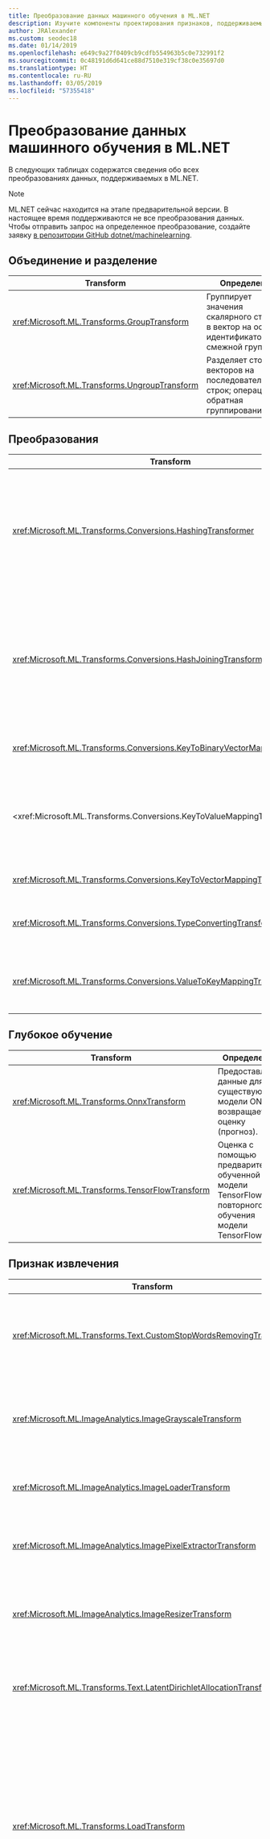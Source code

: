```yaml
---
title: Преобразование данных машинного обучения в ML.NET
description: Изучите компоненты проектирования признаков, поддерживаемые в ML.NET.
author: JRAlexander
ms.custom: seodec18
ms.date: 01/14/2019
ms.openlocfilehash: e649c9a27f0409cb9cdfb554963b5c0e732991f2
ms.sourcegitcommit: 0c48191d6d641ce88d7510e319cf38c0e35697d0
ms.translationtype: HT
ms.contentlocale: ru-RU
ms.lasthandoff: 03/05/2019
ms.locfileid: "57355418"
---
```

# <a name="machine-learning-data-transforms---mlnet"></a>Преобразование данных машинного обучения в ML.NET

В следующих таблицах содержатся сведения обо всех преобразованиях данных, поддерживаемых в ML.NET.

> [!NOTE]
> ML.NET сейчас находится на этапе предварительной версии. В настоящее время поддерживаются не все преобразования данных. Чтобы отправить запрос на определенное преобразование, создайте заявку [в репозитории GitHub dotnet/machinelearning](https://github.com/dotnet/machinelearning/issues).

## <a name="combiners-and-segregators"></a>Объединение и разделение

| Transform | Определение |
| --- | --- |
| <xref:Microsoft.ML.Transforms.GroupTransform> | Группирует значения скалярного столбца в вектор на основе идентификатора смежной группы. |
| <xref:Microsoft.ML.Transforms.UngroupTransform> | Разделяет столбцы векторов на последовательности строк; операция, обратная группированию. |

## <a name="conversions"></a>Преобразования

| Transform | Определение |
| --- | --- |
| <xref:Microsoft.ML.Transforms.Conversions.HashingTransformer> | Хэширует либо однозначные, либо векторные столбцы. Для векторных столбцов каждый слот хэшируется отдельно. Хэшировать можно текстовые значения или значения ключей. |
| <xref:Microsoft.ML.Transforms.Conversions.HashJoiningTransform> | Преобразует значения нескольких столбцов в хэш-коды. Это преобразование принимает числовые и текстовые входные данные в столбцах с одиночными и векторными значениями. |
| <xref:Microsoft.ML.Transforms.Conversions.KeyToBinaryVectorMappingTransformer> | Преобразует ключ в двоичный векторный столбец. |
| <xref:Microsoft.ML.Transforms.Conversions.KeyToValueMappingTransformer > | Использует метаданные KeyValues для сопоставления индексов ключей с соответствующими значениями в метаданных KeyValues. |
| <xref:Microsoft.ML.Transforms.Conversions.KeyToVectorMappingTransformer> | Преобразует ключ в векторный столбец. |
| <xref:Microsoft.ML.Transforms.Conversions.TypeConvertingTransformer> | Изменяет базовый тип столбца при условии, что тип может быть преобразован. |
| <xref:Microsoft.ML.Transforms.Conversions.ValueToKeyMappingTransformer> | Преобразует входные значения (слова, числа и др.) для индексации в словаре. |

## <a name="deep-learning"></a>Глубокое обучение

| Transform | Определение |
| --- | --- |
| <xref:Microsoft.ML.Transforms.OnnxTransform> | Предоставляет данные для существующей модели ONNX и возвращает оценку (прогноз). |
| <xref:Microsoft.ML.Transforms.TensorFlowTransform> | Оценка с помощью предварительно обученной модели TensorFlow или повторного обучения модели TensorFlow. |

## <a name="feature-extraction"></a>Признак извлечения

| Transform | Определение |
| --- | --- |
| <xref:Microsoft.ML.Transforms.Text.CustomStopWordsRemovingTransform> | Удаляет указанный список стоп-слов, сравнивая отдельные токены (сравнение без учета регистра) со стоп-словами.|
| <xref:Microsoft.ML.ImageAnalytics.ImageGrayscaleTransform> | Преобразует один или несколько столбцов ImageType в представление того же изображения в оттенках серого.|
| <xref:Microsoft.ML.ImageAnalytics.ImageLoaderTransform> | Загружает один или несколько столбцов ReadOnlyMemory как ImageType. |
| <xref:Microsoft.ML.ImageAnalytics.ImagePixelExtractorTransform> | Преобразует один или несколько столбцов ImageType в векторное представление.|
| <xref:Microsoft.ML.ImageAnalytics.ImageResizerTransform> | Изменяет размер одного или нескольких столбцов ImageType до заданной высоты и ширины.|
| <xref:Microsoft.ML.Transforms.Text.LatentDirichletAllocationTransformer> | Реализует LightLDA — современную реализацию латентного размещения Дирихле.|
| <xref:Microsoft.ML.Transforms.LoadTransform> | Загружает определенные преобразования из указанного файла модели. Позволяет выборочное преобразование из сериализованной цепочки или применить предварительно обученное преобразование к другому (но все еще совместимому) представлению данных. |
| <xref:Microsoft.ML.Transforms.Text.NgramExtractingTransformer> | Создает контейнер n-грамм (ряд последовательных значений длиной 1-n) в заданном векторе ключей. Для этого создает словарь n-грамм и использует идентификатор в словаре как индекс в контейнере. |
| <xref:Microsoft.ML.Transforms.Text.NgramExtractorTransform> | Превращает коллекцию размеченного текста (вектор ReadOnlyMemory) или векторы ключей в векторы числовых признаков. Векторы признаков — это число n-грамм (ряд последовательных токенов-слов или ключей длиной 1-n). |
| <xref:Microsoft.ML.Transforms.Text.NgramHashExtractingTransformer> | Превращает коллекцию размеченного текста (вектор ReadOnlyMemory) в векторы числовых признаков с помощью хэширования. |
| <xref:Microsoft.ML.Transforms.Text.NgramHashingTransformer> | Создает контейнер n-грамм (ряд последовательных слов длиной 1-n) в заданном тексте. |
| <xref:Microsoft.ML.Transforms.Categorical.OneHotEncodingTransformer> | Преобразует категориальное значение в массив индикатора путем создания словаря категорий на основе данных и использования идентификатора в словаре в качестве индекса в массиве. |
| <xref:Microsoft.ML.Transforms.Projections.PcaTransform> | Вычисляет проекцию вектора признаков на подпространство низкого ранга. |
| <xref:Microsoft.ML.Transforms.Text.SentimentAnalyzingTransformer> | Использует предварительно обученную модель тональности для оценки входных строк. |
| <xref:Microsoft.ML.Transforms.Text.StopWordsRemovingTransformer> | Удаляет зависящий от языка список стоп-слов (наиболее распространенных слов) путем сравнения отдельных токенов (сравнение без учета регистра) со стоп-словами. |
| <xref:Microsoft.ML.Transforms.Text.WordBagBuildingTransformer> | Создает контейнер n-грамм (ряд последовательных слов) в заданном тексте. Для этого создает словарь n-грамм и использует идентификатор в словаре как индекс в контейнере. |
| <xref:Microsoft.ML.Transforms.Text.WordHashBagProducingTransformer> | Создает контейнер n-грамм (ряд последовательных слов длиной 1-n) в заданном тексте. Для этого хэширует каждую n-грамму и использует хэш-значения в качестве индекса в контейнере. |
| <xref:Microsoft.ML.Transforms.Text.WordTokenizingTransformer> | Разбивает текст на слова, используя символ или символы разделителя. |


## <a name="image-model-featurizers"></a>Модель изображения средства присвоения признаков

| Transform | Определение |
| --- | --- |
| <xref:Microsoft.ML.Transforms.AlexNetExtension> | Это применяемый с <xref:Microsoft.ML.Transforms.DnnImageFeaturizerEstimator> метод расширения для использования предварительно обученной модели [AlexNet](https://en.wikipedia.org/wiki/AlexNet). NuGet, содержащий это расширение, также обязательно содержит файл двоичной модели. |
| <xref:Microsoft.ML.Transforms.ResNet18Extension> | Это применяемый с <xref:Microsoft.ML.Transforms.DnnImageFeaturizerEstimator> метод расширения для использования предварительно обученной модели ResNet18. NuGet, содержащий это расширение, также обязательно содержит файл двоичной модели. |
| <xref:Microsoft.ML.Transforms.ResNet50Extension> | Это применяемый с <xref:Microsoft.ML.Transforms.DnnImageFeaturizerEstimator> метод расширения для использования предварительно обученной модели ResNet50. NuGet, содержащий это расширение, также обязательно содержит файл двоичной модели. |
| <xref:Microsoft.ML.Transforms.ResNet101Extension> | Это применяемый с <xref:Microsoft.ML.Transforms.DnnImageFeaturizerEstimator> метод расширения для использования предварительно обученной модели ResNet101. NuGet, содержащий это расширение, также обязательно содержит файл двоичной модели. |

## <a name="label-parsing"></a>Анализ меток

| Transform | Определение |
| --- | --- |
| <xref:Microsoft.ML.Transforms.LabelConvertTransform> |  Преобразует метки. |
| <xref:Microsoft.ML.Transforms.LabelIndicatorTransform> | Преобразует многоклассовые метки в двоичные метки True, False, в основном для использования с OVA.|

## <a name="missing-values"></a>Отсутствующие значения

| Transform | Определение |
| --- | --- |
| <xref:Microsoft.ML.Transforms.MissingValueDroppingTransformer> | Удаляет отсутствующие значения из столбцов. |
| <xref:Microsoft.ML.Transforms.MissingValueIndicatorTransform> | Создает выходной столбец с логическими данными с тем же числом слотов, что и входной столбец, где выходное значение равно true, если значение во входном столбце отсутствует. |
| <xref:Microsoft.ML.Transforms.MissingValueReplacingTransformer> | Обрабатывает отсутствующие значения, заменяя их на значение по умолчанию или на среднее, минимальное или максимальное значение (только для столбцов без текста). |

## <a name="normalization"></a>Нормализация

| Transform | Определение |
| --- | --- |
| <xref:Microsoft.ML.Transforms.Projections.LpNormalizingTransformer> | Преобразование нормализации Lp-Norm (векторное или на уровне строки). |
| <xref:Microsoft.ML.Transforms.Normalizers.MeanVarDblAggregator> | Вычисляет среднее значение и дисперсию для столбца с векторным значением. Оно отслеживает текущее среднее значение и M2 (сумма квадратов различия значений от среднего значения), количество значений NaN и ненулевых значений элементов. |
| <xref:Microsoft.ML.Transforms.Normalizers.MeanVarSngAggregator> | Вычисляет среднее значение и дисперсию для столбца с векторным значением. Оно отслеживает текущее среднее значение и M2 (сумма квадратов различия значений от среднего значения), количество значений NaN и ненулевых значений элементов. |
| <xref:Microsoft.ML.Transforms.Normalizers.MinMaxDblAggregator> | Отслеживает min, max, количество неразреженных значений (vCount) и количество вызовов ProcessValue() (trainCount) для столбца с векторным значением. |
| <xref:Microsoft.ML.Transforms.Normalizers.NormalizeTransform> | Стандартизирует диапазоны признаков. |
| <xref:Microsoft.ML.Transforms.Normalizers.NormalizingTransformer> |Стандартизирует диапазоны признаков. |

## <a name="onnx"></a>Onnx

| Transform | Определение |
| --- | --- |
| <xref:Microsoft.ML.Transforms.OnnxTransform> | Вычисляет предварительно обученные модели ONNX, которые используют стандарт ONNX версии 1.2 |

## <a name="preprocessing"></a>Предварительная обработка
| Transform | Определение |
| --- | --- |
| <xref:Microsoft.ML.Transforms.BootstrapSamplingTransformer> | Составляет приблизительную выборку начальной загрузки с помощью выборки Пуассона. |
| <xref:Microsoft.ML.Transforms.Projections.RandomFourierFeaturizingTransformer> | Создает случайный признак Фурье. |
| <xref:Microsoft.ML.Transforms.Text.TokenizingByCharactersTransformer> | Создатель маркеров на основе символов, который рассматривает текст как последовательность символов. |
| <xref:Microsoft.ML.Transforms.Projections.VectorWhiteningTransformer> | Упрощает оптимизацию для определения весовых коэффициентов. |

## <a name="row-filters"></a>Фильтры строк

| Transform | Определение |
| --- | --- |
| <xref:Microsoft.ML.Transforms.RowShufflingTransformer> | Перемешивает случайную попытку курсора, используя пул с заданным количеством строк.  |
| <xref:Microsoft.ML.Transforms.SkipFilter> | Позволяет ограничить входные данные до подмножества строк, пропуская несколько строк. |
| <xref:Microsoft.ML.Transforms.SkipTakeFilter> | Позволяет ограничить входные данные подмножеством строк с необязательным смещением. Может использоваться для разбиения данных по страницам. При создании с помощью SkipTakeFilter.SkipArguments работает как `SkipFilter`.
| <xref:Microsoft.ML.Transforms.TakeFilter> | Позволяет ограничить входные данные до подмножества строк, взяв первые N строк. |


## <a name="schema"></a>Схема

| Transform | Определение |
| --- | --- |
| <xref:Microsoft.ML.Transforms.ColumnCopyingTransformer> | Дублирует столбцы из набора данных.|
| <xref:Microsoft.ML.Transforms.ColumnSelectingTransformer> | Выбирает набор столбцов для удаления или сохранения заданного ввода. |
| <xref:Microsoft.ML.Transforms.FeatureSelection.SlotsDroppingTransformer> | Удаляет слоты из столбцов.|
| <xref:Microsoft.ML.Transforms.OptionalColumnTransform> | Создает новый столбец с указанным типом и значениями по умолчанию. |
| <xref:Microsoft.ML.Transforms.RangeFilter> | Фильтрует представление данных в столбце типа Single, Double или Key (смежные). Сохраняет значения, которые находятся в указанном диапазоне минимума и максимума. Значения, не являющиеся числами, всегда отфильтровываются. Если входное значение имеет тип Key, минимум и максимум рассчитываются как процент от количества значений. |

## <a name="tensorflow"></a>TensorFlow

| Transform | Определение |
| --- | --- |
| <xref:Microsoft.ML.Transforms.TensorFlowTransform> | Либо вычисляет предварительно обученную модель TensorFlow, либо повторно обучает ее. |

## <a name="text-processing-and-featurization"></a>Обработка текста и создание признаков

| Transform | Определение |
| --- | --- |
| <xref:Microsoft.ML.Transforms.Text.TextNormalizingTransformer> | Преобразование нормализации текста, которое позволяет нормализовать регистр текста, удалить диакритические знаки, знаки пунктуации и (или) цифры. Преобразование обрабатывает ввод текста, а также вектор токенов или текста (вектор ReadOnlyMemory). |
| <xref:Microsoft.ML.Transforms.Text.TokenizingByCharactersTransformer> | Создатель маркеров на основе символов, который рассматривает текст как последовательность символов. |

## <a name="time-series"></a>Временной ряд

| Transform | Определение |
| --- | --- |
| <xref:Microsoft.ML.TimeSeriesProcessing.ExponentialAverageTransform> | Принимает взвешенное среднее значение: ExpAvg(y_t) = a * y_t + (1-a) * ExpAvg(y_(t-1)). |
| <xref:Microsoft.ML.TimeSeriesProcessing.IidChangePointDetector> | Реализует преобразование обнаружения точки изменения для последовательности i.i.d. (случайная выборка) на основе адаптивной ядерной оценки плотности и мартингалов. |
| <xref:Microsoft.ML.TimeSeriesProcessing.IidSpikeDetector> | Реализует преобразование обнаружения пиков для последовательности i.i.d. (случайная выборка) на основе адаптивной ядерной оценки плотности. |
| <xref:Microsoft.ML.TimeSeriesProcessing.MovingAverageTransform> | Предоставляет взвешенное среднее значение скользящего окна. |
| <xref:Microsoft.ML.TimeSeriesProcessing.PercentileThresholdTransform> | Решает, принадлежит ли текущее значение временного ряда к процентиле верхних значений скользящего окна. |
| <xref:Microsoft.ML.TimeSeriesProcessing.PValueTransform> | Вычисляет эмпирическое значение вероятности текущего значения ряда на основе других значений в скользящем окне. |
| <xref:Microsoft.ML.TimeSeriesProcessing.SlidingWindowTransform> | Выводит скользящее окно на временной ряд типа Single. |
| <xref:Microsoft.ML.TimeSeriesProcessing.SsaChangePointDetector> | Реализует преобразование обнаружения точки изменения на основе моделирования сингулярного спектра временного ряда. |
| <xref:Microsoft.ML.TimeSeriesProcessing.SsaSpikeDetector> | Реализует преобразование обнаружения пиков на основе моделирования сингулярного спектра временного ряда. |

## <a name="miscellaneous"></a>Прочее

| Transform | Определение |
| --- | --- |
| <xref:Microsoft.ML.Transforms.CompositeTransformer> | Создает составной DataTransform. |
| <xref:Microsoft.ML.Transforms.CustomMappingTransformer%602> | Формирует дополнительные столбцы для предоставленного `IDataView`. Оно не меняет количество строк и его можно увидеть в результате применения функции пользователя к каждой строке входных данных.|
| <xref:Microsoft.ML.Transforms.GenerateNumberTransform> | Добавляет столбец с созданной последовательностью чисел. |
| <xref:Microsoft.ML.Transforms.ProduceIdTransform> | Создает столбец с идентификатором курсора в качестве столбца. |
| <xref:Microsoft.ML.Transforms.RandomNumberGenerator> | Генерирует случайное число. |
